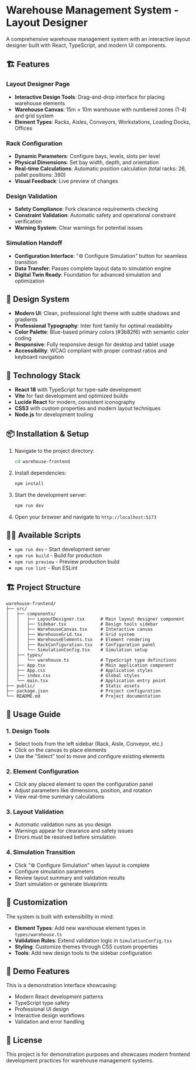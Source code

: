 # Warehouse Management System - Layout Designer

A comprehensive warehouse management system with an interactive layout designer built with React, TypeScript, and modern UI components.

## 🏗️ Features

### Layout Designer Page
- **Interactive Design Tools**: Drag-and-drop interface for placing warehouse elements
- **Warehouse Canvas**: 15m × 10m warehouse with numbered zones (1-4) and grid system
- **Element Types**: Racks, Aisles, Conveyors, Workstations, Loading Docks, Offices

### Rack Configuration
- **Dynamic Parameters**: Configure bays, levels, slots per level
- **Physical Dimensions**: Set bay width, depth, and orientation
- **Real-time Calculations**: Automatic position calculation (total racks: 26, pallet positions: 390)
- **Visual Feedback**: Live preview of changes

### Design Validation
- **Safety Compliance**: Fork clearance requirements checking
- **Constraint Validation**: Automatic safety and operational constraint verification
- **Warning System**: Clear warnings for potential issues

### Simulation Handoff
- **Configuration Interface**: "⚙ Configure Simulation" button for seamless transition
- **Data Transfer**: Passes complete layout data to simulation engine
- **Digital Twin Ready**: Foundation for advanced simulation and optimization

## 🎨 Design System

- **Modern UI**: Clean, professional light theme with subtle shadows and gradients
- **Professional Typography**: Inter font family for optimal readability
- **Color Palette**: Blue-based primary colors (#3b82f6) with semantic color coding
- **Responsive**: Fully responsive design for desktop and tablet usage
- **Accessibility**: WCAG compliant with proper contrast ratios and keyboard navigation

## 🚀 Technology Stack

- **React 18** with TypeScript for type-safe development
- **Vite** for fast development and optimized builds
- **Lucide React** for modern, consistent iconography
- **CSS3** with custom properties and modern layout techniques
- **Node.js** for development tooling

## 📦 Installation & Setup

1. Navigate to the project directory:
   ```bash
   cd warehouse-frontend
   ```

2. Install dependencies:
   ```bash
   npm install
   ```

3. Start the development server:
   ```bash
   npm run dev
   ```

4. Open your browser and navigate to `http://localhost:5173`

## 🏃‍♂️ Available Scripts

- `npm run dev` - Start development server
- `npm run build` - Build for production
- `npm run preview` - Preview production build
- `npm run lint` - Run ESLint

## 🏗️ Project Structure

```
warehouse-frontend/
├── src/
│   ├── components/
│   │   ├── LayoutDesigner.tsx      # Main layout designer component
│   │   ├── Sidebar.tsx             # Design tools sidebar
│   │   ├── WarehouseCanvas.tsx     # Interactive canvas
│   │   ├── WarehouseGrid.tsx       # Grid system
│   │   ├── WarehouseElements.tsx   # Element rendering
│   │   ├── RackConfiguration.tsx   # Configuration panel
│   │   └── SimulationConfig.tsx    # Simulation setup
│   ├── types/
│   │   └── warehouse.ts            # TypeScript type definitions
│   ├── App.tsx                     # Main application component
│   ├── App.css                     # Application styles
│   ├── index.css                   # Global styles
│   └── main.tsx                    # Application entry point
├── public/                         # Static assets
├── package.json                    # Project configuration
└── README.md                       # Project documentation
```

## 🎯 Usage Guide

### 1. Design Tools
- Select tools from the left sidebar (Rack, Aisle, Conveyor, etc.)
- Click on the canvas to place elements
- Use the "Select" tool to move and configure existing elements

### 2. Element Configuration
- Click any placed element to open the configuration panel
- Adjust parameters like dimensions, position, and rotation
- View real-time summary calculations

### 3. Layout Validation
- Automatic validation runs as you design
- Warnings appear for clearance and safety issues
- Errors must be resolved before simulation

### 4. Simulation Transition
- Click "⚙ Configure Simulation" when layout is complete
- Configure simulation parameters
- Review layout summary and validation results
- Start simulation or generate blueprints

## 🔧 Customization

The system is built with extensibility in mind:

- **Element Types**: Add new warehouse element types in `types/warehouse.ts`
- **Validation Rules**: Extend validation logic in `SimulationConfig.tsx`
- **Styling**: Customize themes through CSS custom properties
- **Tools**: Add new design tools to the sidebar configuration

## 🎪 Demo Features

This is a demonstration interface showcasing:
- Modern React development patterns
- TypeScript type safety
- Professional UI design
- Interactive design workflows
- Validation and error handling

## 📝 License

This project is for demonstration purposes and showcases modern frontend development practices for warehouse management systems.
